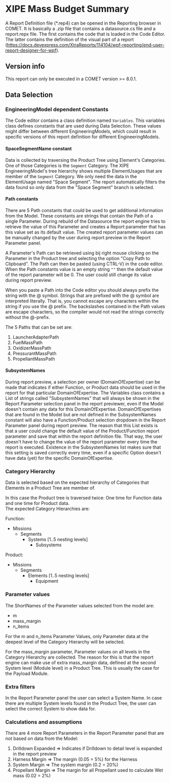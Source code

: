 # XIPE Mass Budget Summary

A Report Definition file (*.rep4) can be opened in the Reporting browser in COMET.
It is basically a .zip file that contains a datasource.cs file and a report.repx file.
The first contains the code that is loaded in the Code Editor.
The latter contains the definition of the visual part of a report (https://docs.devexpress.com/XtraReports/114104/wpf-reporting/end-user-report-designer-for-wpf).
</br>

## Version info
This report can only be executed in a COMET version >= 8.0.1.
</br>

## Data Selection

### EngineeringModel dependent Constants
The Code editor contains a class definition named `Variables`.
This variables class defines constants that are used during Data Selection.
These values might differ between different EngineeringModels, which could result in specific versions of this report definition for different EngineeringModels.

#### SpaceSegmentName constant
Data is collected by traversing the Product Tree using Element's Categories.
One of those Categories is the `Segment` Category.
The XIPE EngineeringModel's tree hierarchy shows multiple ElementUsages that are member of the `Segment` Category.
We only need the data in the ElementUsage named "Space Segment".
The report automatically filters the data found so only data from the "Space Segment" branch is selected. 

#### Path constants
There are 5 Path constants that could be used to get additional information from the Model.
These constants are strings that contain the Path of a single Parameter.
During rebuild of the Datasource the report engine tries to retrieve the value of this Parameter and creates a Report parameter that has this value set as its default value.
The created report parameter values can be manually changed by the user during report preview in the Report Parameter panel. 

A Parameter's Path can be retrieved using bij right mouse clicking on the Parameter in the Product tree and selecting the option "Copy Path to Clipboard".
The Path can then be pasted (using CTRL-V) in the code editor.
When the Path constants value is an empty string `""` then the default value of the report parameter will be 0. The user could still change its value during report preview.

When you paste a Path into the Code editor you should always prefix the string with the @ symbol. Strings that are prefixed with the @ symbol are interpreted literally. That is, you cannot escape any characters within the string if you use the @ prefix. The backslashes contained in the Path values are escape characters, so the compiler would not read the strings correctly without the @-prefix.

The 5 Paths that can be set are:

1. LauncherAdapterPath
2. FuelMassPath
3. OxidizerMassPath
4. PressurantMassPath
5. PropellantMassPath

#### SubsystemNames
During report preview, a selection per owner (DomainOfExpertise) can be made that indicates if either Function, or Product data should be used in the report for that particular DomainOfExpertise. 
The Variables class contains a List of strings called "SubsystemNames" that will always be shown in the Report Parameter selection panel in the report previewer, even if the Model doesn't contain any data for this DomainOfExpertise.
DomainOfExpertises that are found in the Model but are not defined in the SubsystemNames constant will also have a Function/Product selection dropdown in the Report Parameter panel during report preview.
The reason that this List exists is that a user could change the default value of the Product/Function report parameter and save that within the report definition file. That way, the user doesn't have to change the value of the report parameter every time the report is executed. Existence in the SubsystemNames list makes sure that this setting is saved correctly every time, even if a specific Option doesn't have data (yet) for the specific DomainOfExpertise.

### Category Hierarchy
Data is selected based on the expected hierarchy of Categories that Elements in a Product Tree are member of.

In this case the Product tree is traversed twice: One time for Function data and one time for Product data.<br/>
The expected Category Hierarchies are:

Function:
- Missions
  - Segments
    - Systems [1..5 nesting levels]
      - Subsystems

Product:
- Missions
  - Segments
    - Elements [1..5 nesting levels]
      - Equipment

### Parameter values
The ShortNames of the Parameter values selected from the model are:

- m
- mass_margin
- n_items

For the m and n_items Parameter Values, only Parameter data at the deepest level of the Category Hierarchy will be selected.

For the mass_margin parameter, Parameter values on all levels in the Category Hierarchy are collected. 
The reason for this is that the report engine can make use of extra mass_margin data, defined at the second System level (Module level) in a Product Tree.
This is usually the case for the Payload Module. 


### Extra filters
In the Report Parameter panel the user can select a System Name.
In case there are multiple System levels found in the Product Tree, the user can select the correct System to show data for.

### Calculations and assumptions
There are 4 more Report Parameters in the Report Parameter panel that are not based on data from the Model:

1. Drilldown Expanded => Indicates if Drilldown to detail level is expanded in the report preview
2. Harness Margin => The margin (0.05 = 5%) for the Harness
3. System Margin => The system margin (0.2 = 20%)
4. Propellant Margin => The margin for all Propellant used to calculate Wet mass (0.02 = 2%)

